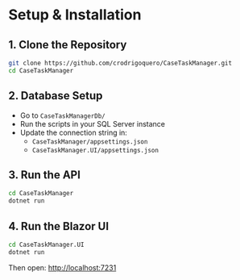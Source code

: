 # Setup & Installation

## 1. Clone the Repository
```bash
git clone https://github.com/crodrigoquero/CaseTaskManager.git
cd CaseTaskManager
```
 
## 2. Database Setup
- Go to `CaseTaskManagerDb/`
- Run the scripts in your SQL Server instance
- Update the connection string in:
  - `CaseTaskManager/appsettings.json`
  - `CaseTaskManager.UI/appsettings.json`

## 3. Run the API
```bash
cd CaseTaskManager
dotnet run
```

## 4. Run the Blazor UI
```bash
cd CaseTaskManager.UI
dotnet run
```
  
Then open: [http://localhost:7231](http://localhost:7231)
